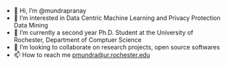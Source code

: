- 👋 Hi, I’m @mundrapranay
- 👀 I’m interested in Data Centric Machine Learning and Privacy Protection Data Mining
- 🌱 I’m currently a second year Ph.D. Student at the University of Rochester, Department of Comptuer Science
- 💞️ I’m looking to collaborate on research projects, open source softwares
- 📫 How to reach me pmundra@ur.rochester.edu

<!---
mundrapranay/mundrapranay is a ✨ special ✨ repository because its `README.md` (this file) appears on your GitHub profile.
You can click the Preview link to take a look at your changes.
--->
